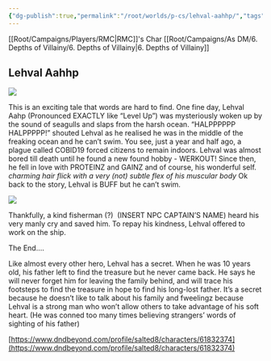 ```yaml
---
{"dg-publish":true,"permalink":"/root/worlds/p-cs/lehval-aahhp/","tags":["Balky","Pirate"]}
---
```


[[Root/Campaigns/Players/RMC\|RMC]]'s Char
[[Root/Campaigns/As DM/6. Depths of Villainy/6. Depths of Villainy\|6. Depths of Villainy]]
## Lehval Aahhp

![](https://lh7-us.googleusercontent.com/lOQSiCkHPvQCWaB871NpDwO2Ha8ap7qQnRB4gSZN5l3bluD89zVY_BBGq7RQARIQV2n3jCIBjxrMjzJr1XPPwfakYjBj0OUWeIeUNUUTrd7EoAmmpKdu4S0JutwhOfSMQAUVS21EZgd4TTAP8LvtYw)

This is an exciting tale that words are hard to find. One fine day, Lehval Aahp (Pronounced EXACTLY like “Level Up”) was mysteriously woken up by the sound of seagulls and slaps from the harsh ocean. “HALPPPPPP HALPPPPP!” shouted Lehval as he realised he was in the middle of the freaking ocean and he can’t swim. You see, just a year and half ago, a plague called COBID19 forced citizens to remain indoors. Lehval was almost bored till death until he found a new found hobby - WERKOUT! Since then, he fell in love with PROTEINZ and GAINZ and of course, his wonderful self. *charming hair flick with a very (not) subtle flex of his muscular body* Ok back to the story, Lehval is BUFF but he can’t swim. 

![](https://lh7-us.googleusercontent.com/8oQsLRqK6PY0n_uPdILfGuxqVlIDfGUzQGTZHjRyLZGxMmQIAsgwxfk9qPxasEeicwoQiRYvPGwV4dO-e8j_pY3aNAqfHqDec3I7h7YL1aKSHFLsd1FL_XnaduYGTb59Beip2m2ub9412BZxphkcTg)  

Thankfully, a kind fisherman (?)  (INSERT NPC CAPTAIN’S NAME) heard his very manly cry and saved him. To repay his kindness, Lehval offered to work on the ship. 

The End….

Like almost every other hero, Lehval has a secret. When he was 10 years old, his father left to find the treasure but he never came back. He says he will never forget him for leaving the family behind, and will trace his footsteps to find the treasure in hope to find his long-lost father. It’s a secret because he doesn’t like to talk about his family and fweelingz because Lehval is a strong man who won’t allow others to take advantage of his soft heart. (He was conned too many times believing strangers’ words of sighting of his father)

[https://www.dndbeyond.com/profile/salted8/characters/61832374](https://www.dndbeyond.com/profile/salted8/characters/61832374)